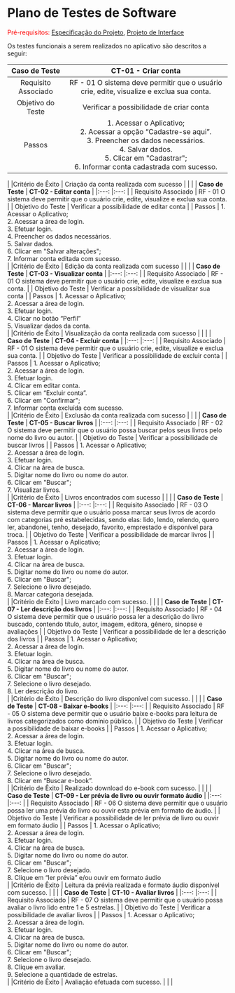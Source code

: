 # Plano de Testes de Software

<span style="color:red">Pré-requisitos: <a href="02-Especificação do Projeto.md"> Especificação do Projeto</a></span>, <a href="04-Projeto de Interface.md"> Projeto de Interface</a>

Os testes funcionais a serem realizados no aplicativo são descritos a seguir:

| **Caso de Teste** 	| **CT-01 - Criar conta** 	|
|:---:	|:---:	|
|	Requisito Associado 	| RF - 01 O sistema deve permitir que o usuário crie, edite, visualize e exclua sua conta. |
| Objetivo do Teste 	| Verificar a possibilidade de criar conta |
| Passos 	| 1. Acessar o Aplicativo; <br> 2. Acessar a opção “Cadastre-se aqui”. <br> 3. Preencher os dados necessários. <br> 4. Salvar dados. <br> 5. Clicar em "Cadastrar"; <br> 6. Informar conta cadastrada com sucesso. <br>
 |
|Critério de Êxito | Criação da conta realizada com sucesso
| | |
| **Caso de Teste** 	| **CT-02 - Editar conta** 	|
|:---:	|:---:	|
|	Requisito Associado 	| RF - 01 O sistema deve permitir que o usuário crie, edite, visualize e exclua sua conta. |
| Objetivo do Teste 	| Verificar a possibilidade de editar conta |
| Passos 	| 1. Acessar o Aplicativo; <br> 2. Acessar a área de login. <br> 3. Efetuar login. <br> 4. Preencher os dados necessários. <br> 5. Salvar dados. <br> 6. Clicar em "Salvar alterações"; <br> 7. Informar conta editada com sucesso. <br>
 |
|Critério de Êxito | Edição da conta realizada com sucesso
| | |
| **Caso de Teste** 	| **CT-03 - Visualizar conta** 	|
|:---:	|:---:	|
|	Requisito Associado 	| RF - 01 O sistema deve permitir que o usuário crie, edite, visualize e exclua sua conta. |
| Objetivo do Teste 	| Verificar a possibilidade de visualizar sua conta |
| Passos 	| 1. Acessar o Aplicativo; <br> 2. Acessar a área de login. <br> 3. Efetuar login. <br> 4. Clicar no botão “Perfil” <br> 5. Visualizar dados da conta. <br>
 |
|Critério de Êxito | Visualização da conta realizada com sucesso
| | |
| **Caso de Teste** 	| **CT-04 - Excluir conta** 	|
|:---:	|:---:	|
|	Requisito Associado 	| RF - 01 O sistema deve permitir que o usuário crie, edite, visualize e exclua sua conta. |
| Objetivo do Teste 	| Verificar a possibilidade de excluir conta |
| Passos 	| 1. Acessar o Aplicativo; <br> 2. Acessar a área de login. <br> 3. Efetuar login. <br> 4. Clicar em editar conta. <br> 5. Clicar em “Excluir conta”. <br> 6. Clicar em "Confirmar"; <br> 7. Informar conta excluída com sucesso. <br>
 |
|Critério de Êxito | Exclusão da conta realizada com sucesso
| | |
| **Caso de Teste** 	| **CT-05 - Buscar livros** 	|
|:---:	|:---:	|
|	Requisito Associado 	| RF - 02 O sistema deve permitir que o usuário possa buscar pelos seus livros pelo nome do livro ou autor. |
| Objetivo do Teste 	| Verificar a possibilidade de buscar livros |
| Passos 	| 1. Acessar o Aplicativo; <br> 2. Acessar a área de login. <br> 3. Efetuar login. <br> 4. Clicar na área de busca. <br> 5. Digitar nome do livro ou nome do autor. <br> 6. Clicar em "Buscar"; <br> 7. Visualizar livros. <br>
 |
|Critério de Êxito | Livros encontrados com sucesso
| | |
| **Caso de Teste** 	| **CT-06 - Marcar livros** 	|
|:---:	|:---:	|
|	Requisito Associado 	| RF - 03 O sistema deve permitir que o usuário possa marcar seus livros de acordo com categorias pré estabelecidas, sendo elas: lido, lendo, relendo, quero ler, abandonei, tenho, desejado, favorito, emprestado e disponível para troca. |
| Objetivo do Teste 	| Verificar a possibilidade de marcar livros |
| Passos 	| 1. Acessar o Aplicativo; <br> 2. Acessar a área de login. <br> 3. Efetuar login. <br> 4. Clicar na área de busca. <br> 5. Digitar nome do livro ou nome do autor. <br> 6. Clicar em "Buscar"; <br> 7. Selecione o livro desejado. <br> 8. Marcar categoria desejada. <br>
 |
|Critério de Êxito | Livro marcado com sucesso.
| | |
| **Caso de Teste** 	| **CT-07 - Ler descrição dos livros** 	|
|:---:	|:---:	|
|	Requisito Associado 	| RF - 04 O sistema deve permitir que o usuário possa ler a descrição do livro buscado, contendo título, autor, imagem, editora, gênero, sinopse e avaliações |
| Objetivo do Teste 	| Verificar a possibilidade de ler a descrição dos livros |
| Passos 	| 1. Acessar o Aplicativo; <br> 2. Acessar a área de login. <br> 3. Efetuar login. <br> 4. Clicar na área de busca. <br> 5. Digitar nome do livro ou nome do autor. <br> 6. Clicar em "Buscar"; <br> 7. Selecione o livro desejado. <br> 8. Ler descrição do livro. <br>
 |
|Critério de Êxito | Descrição do livro disponível com sucesso.
| | |
| **Caso de Teste** 	| **CT-08 - Baixar e-books** 	|
|:---:	|:---:	|
|	Requisito Associado 	| RF - 05 O sistema deve permitir que o usuário baixe e-books para leitura de livros categorizados como domínio público. |
| Objetivo do Teste 	| Verificar a possibilidade de baixar e-books |
| Passos 	| 1. Acessar o Aplicativo; <br> 2. Acessar a área de login. <br> 3. Efetuar login. <br> 4. Clicar na área de busca. <br> 5. Digitar nome do livro ou nome do autor. <br> 6. Clicar em "Buscar"; <br>7. Selecione o livro desejado. <br> 8. Clicar em “Buscar e-book”. <br>
 |
|Critério de Êxito | Realizado download do e-book com sucesso.
| | |
| **Caso de Teste** 	| **CT-09 - Ler prévia de livro ou ouvir formato áudio** 	|
|:---:	|:---:	|
|	Requisito Associado 	| RF - 06 O sistema deve permitir que o usuário possa ler uma prévia do livro ou ouvir esta prévia em formato de áudio. |
| Objetivo do Teste 	| Verificar a possibilidade de ler prévia de livro ou ouvir em formato áudio |
| Passos 	| 1. Acessar o Aplicativo; <br> 2. Acessar a área de login. <br> 3. Efetuar login. <br> 4. Clicar na área de busca. <br> 5. Digitar nome do livro ou nome do autor. <br> 6. Clicar em "Buscar"; <br> 7. Selecione o livro desejado. <br> 8. Clique em “ler prévia” e/ou ouvir em formato áudio <br>
 |
|Critério de Êxito | Leitura da prévia realizada e formato áudio disponível com sucesso.
| | |
| **Caso de Teste** 	| **CT-10 - Avaliar livros** 	|
|:---:	|:---:	|
|	Requisito Associado 	| RF - 07 O sistema deve permitir que o usuário possa avaliar o livro lido entre 1 e 5 estrelas. |
| Objetivo do Teste 	| Verificar a possibilidade de avaliar livros |
| Passos 	| 1. Acessar o Aplicativo; <br> 2. Acessar a área de login. <br> 3. Efetuar login. <br> 4. Clicar na área de busca. <br> 5. Digitar nome do livro ou nome do autor. <br> 6. Clicar em "Buscar"; <br> 7. Selecione o livro desejado. <br> 8. Clique em avaliar. <br> 9. Selecione a quantidade de estrelas. <br>
 |
|Critério de Êxito | Avaliação efetuada com sucesso.
| | |
